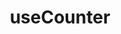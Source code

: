 ---
layout: componentLayout
breadcrumb_title: useCounter
title: useCounter
component_title: useCounter
dir: Integrations
description: Basic counter with utility functions.
---